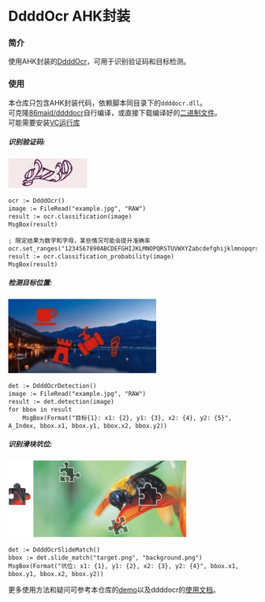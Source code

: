# DdddOcr AHK封装
### 简介
使用AHK封装的[DdddOcr](https://github.com/sml2h3/ddddocr)，可用于识别验证码和目标检测。  
### 使用
本仓库只包含AHK封装代码，依赖脚本同目录下的`ddddocr.dll`。  
可克隆[86maid/ddddocr](https://github.com/86maid/ddddocr)自行编译，或直接下载编译好的[二进制文件](https://github.com/Tebayaki/ddddocr-ahk/releases)。  
可能需要安装[VC运行库](https://learn.microsoft.com/zh-cn/cpp/windows/latest-supported-vc-redist?view=msvc-170#:~:text=https%3A//aka.ms/vs/17/release/vc_redist.x64.exe)  
  
##### 识别验证码:  
![](demo/img/ocr_1.jpg)
```autohotkey
ocr := DdddOcr()
image := FileRead("example.jpg", "RAW")
result := ocr.classification(image)
MsgBox(result)

; 限定结果为数字和字母，某些情况可能会提升准确率
ocr.set_ranges("1234567890ABCDEFGHIJKLMNOPQRSTUVWXYZabcdefghijklmnopqrstuvwxyz")
result := ocr.classification_probability(image)
MsgBox(result)
```
##### 检测目标位置:  
![](demo/img/detection_1.jpg)
```autohotkey
det := DdddOcrDetection()
image := FileRead("example.jpg", "RAW")
result := det.detection(image)
for bbox in result
    MsgBox(Format("目标{1}: x1: {2}, y1: {3}, x2: {4}, y2: {5}", A_Index, bbox.x1, bbox.y1, bbox.x2, bbox.y2))
```
##### 识别滑块坑位:  
![](demo/img/slide_target_1.png)
![](demo/img/slide_background_1.jpg)
```autohotkey
det := DdddOcrSlideMatch()
bbox := det.slide_match("target.png", "background.png")
MsgBox(Format("坑位: x1: {1}, y1: {2}, x2: {3}, y2: {4}", bbox.x1, bbox.y1, bbox.x2, bbox.y2))
```
更多使用方法和疑问可参考本仓库的[demo](demo)以及ddddocr的[使用文档](https://github.com/86maid/ddddocr?tab=readme-ov-file#%E4%BD%BF%E7%94%A8%E6%96%87%E6%A1%A3)。  